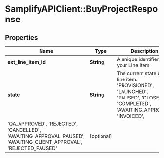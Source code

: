 # SamplifyAPIClient::BuyProjectResponse

## Properties
Name | Type | Description | Notes
------------ | ------------- | ------------- | -------------
**ext_line_item_id** | **String** | A unique identifier for your Line Item | [optional] 
**state** | **String** | The current state of the line item: 'PROVISIONED', 'LAUNCHED', 'PAUSED', 'CLOSED', 'COMPLETED', 'AWAITING_APPROVAL', 'INVOICED',
                                                                             'QA_APPROVED', 'REJECTED', 'CANCELLED', 'AWAITING_APPROVAL_PAUSED', 'AWAITING_CLIENT_APPROVAL', 'REJECTED_PAUSED' | [optional] 



